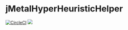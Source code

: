 # jMetalHyperHeuristicHelper
[![CircleCI](https://circleci.com/gh/vinixnan/jMetalHyperHeuristicHelper.svg?style=svg)](https://circleci.com/gh/vinixnan/jMetalHyperHeuristicHelper)
[![](https://jitpack.io/v/vinixnan/jMetalHyperHeuristicHelper.svg)](https://jitpack.io/#vinixnan/jMetalHyperHeuristicHelper)

